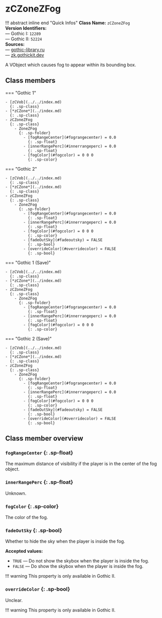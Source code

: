 # zCZoneZFog

!!! abstract inline end "Quick Infos"
    **Class Name:** `zCZoneZFog`<br/>
    **Version Identifiers:**<br />
    — Gothic I: `12289`<br/>
    — Gothic II: `52224`<br/>
    **Sources:**<br/>
    — [gothic-library.ru](http://www.gothic-library.ru/publ/class_zczonezfog/1-1-0-708)<br />
    — [zk.gothickit.dev](https://zk.gothickit.dev/engine/objects/zCZoneZFog/)

A VObject which causes fog to appear within its bounding box.

## Class members

=== "Gothic 1"

    - [zCVob](../../index.md)
      {: .sp-class}
    - [*zCZone*](../index.md)
      {: .sp-class}
    - zCZoneZFog
      {: .sp-class}
        - ZoneZFog
          {: .sp-folder}
            - [fogRangeCenter](#fograngecenter) = 0.0
              {: .sp-float}
            - [innerRangePerc](#innerrangeperc) = 0.0
              {: .sp-float}
            - [fogColor](#fogcolor) = 0 0 0
              {: .sp-color}

=== "Gothic 2"

    - [zCVob](../../index.md)
      {: .sp-class}
    - [*zCZone*](../index.md)
      {: .sp-class}
    - zCZoneZFog
      {: .sp-class}
        - ZoneZFog
          {: .sp-folder}
            - [fogRangeCenter](#fograngecenter) = 0.0
              {: .sp-float}
            - [innerRangePerc](#innerrangeperc) = 0.0
              {: .sp-float}
            - [fogColor](#fogcolor) = 0 0 0
              {: .sp-color}
            - [fadeOutSky](#fadeoutsky) = FALSE
              {: .sp-bool}
            - [overrideColor](#overridecolor) = FALSE
              {: .sp-bool}

=== "Gothic 1 (Save)"

    - [zCVob](../../index.md)
      {: .sp-class}
    - [*zCZone*](../index.md)
      {: .sp-class}
    - zCZoneZFog
      {: .sp-class}
        - ZoneZFog
          {: .sp-folder}
            - [fogRangeCenter](#fograngecenter) = 0.0
              {: .sp-float}
            - [innerRangePerc](#innerrangeperc) = 0.0
              {: .sp-float}
            - [fogColor](#fogcolor) = 0 0 0
              {: .sp-color}

=== "Gothic 2 (Save)"

    - [zCVob](../../index.md)
      {: .sp-class}
    - [*zCZone*](../index.md)
      {: .sp-class}
    - zCZoneZFog
      {: .sp-class}
        - ZoneZFog
          {: .sp-folder}
            - [fogRangeCenter](#fograngecenter) = 0.0
              {: .sp-float}
            - [innerRangePerc](#innerrangeperc) = 0.0
              {: .sp-float}
            - [fogColor](#fogcolor) = 0 0 0
              {: .sp-color}
            - [fadeOutSky](#fadeoutsky) = FALSE
              {: .sp-bool}
            - [overrideColor](#overridecolor) = FALSE
              {: .sp-bool}

## Class member overview

### `fogRangeCenter` {: .sp-float}

The maximum distance of visibility if the player is in the center of the fog object.
    

### `innerRangePerc` {: .sp-float}

Unknown.

### `fogColor` {: .sp-color}

The color of the fog.

### `fadeOutSky` {: .sp-bool}

Whether to hide the sky when the player is inside the fog.

**Accepted values:**

* `TRUE` — Do not show the skybox when the player is inside the fog.
* `FALSE` — Do show the skybox when the player is inside the fog.
    
!!! warning
    This property is only available in Gothic II.

### `overrideColor` {: .sp-bool}

Unclear.

!!! warning
    This property is only available in Gothic II.
